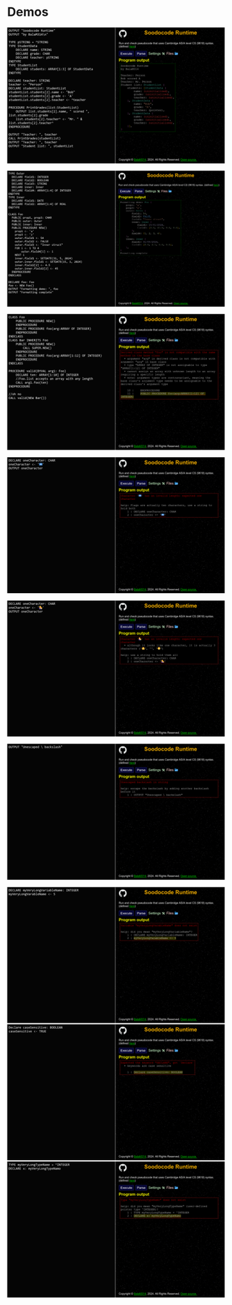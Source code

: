 # Demos

[![Image of main program](./main.png)](./main.sc)

[![Image of output color](./output-color.png)](./output-color.sc)

[![Image of contravariance error](./programs/demos/classes/contravariance.png)](./classes/contravariance.sc)

[![Image of flag character error](./errors/flag.png)](./errors/flag.sc)

[![Image of one character error](./errors/one-character.png)](./errors/one-character.sc)

[![Image of unescaped backslash error](./errors/unescaped-backslash.png)](./errors/unescaped-backslash.png)

[![Image of typo 1](./errors/typo1.png)](./errors/typo1.sc)
[![Image of typo 2](./errors/typo2.png)](./errors/typo2.sc)
[![Image of typo 3](./errors/typo3.png)](./errors/typo3.sc)
